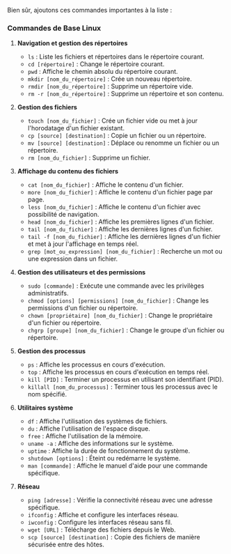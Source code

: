 
Bien sûr, ajoutons ces commandes importantes à la liste :

### Commandes de Base Linux

1. **Navigation et gestion des répertoires**
   - `ls` : Liste les fichiers et répertoires dans le répertoire courant.
   - `cd [répertoire]` : Change le répertoire courant.
   - `pwd` : Affiche le chemin absolu du répertoire courant.
   - `mkdir [nom_du_répertoire]` : Crée un nouveau répertoire.
   - `rmdir [nom_du_répertoire]` : Supprime un répertoire vide.
   - `rm -r [nom_du_répertoire]` : Supprime un répertoire et son contenu.

2. **Gestion des fichiers**
   - `touch [nom_du_fichier]` : Crée un fichier vide ou met à jour l'horodatage d'un fichier existant.
   - `cp [source] [destination]` : Copie un fichier ou un répertoire.
   - `mv [source] [destination]` : Déplace ou renomme un fichier ou un répertoire.
   - `rm [nom_du_fichier]` : Supprime un fichier.

3. **Affichage du contenu des fichiers**
   - `cat [nom_du_fichier]` : Affiche le contenu d'un fichier.
   - `more [nom_du_fichier]` : Affiche le contenu d'un fichier page par page.
   - `less [nom_du_fichier]` : Affiche le contenu d'un fichier avec possibilité de navigation.
   - `head [nom_du_fichier]` : Affiche les premières lignes d'un fichier.
   - `tail [nom_du_fichier]` : Affiche les dernières lignes d'un fichier.
   - `tail -f [nom_du_fichier]` : Affiche les dernières lignes d'un fichier et met à jour l'affichage en temps réel.
   - `grep [mot_ou_expression] [nom_du_fichier]` : Recherche un mot ou une expression dans un fichier.

4. **Gestion des utilisateurs et des permissions**
   - `sudo [commande]` : Exécute une commande avec les privilèges administratifs.
   - `chmod [options] [permissions] [nom_du_fichier]` : Change les permissions d'un fichier ou répertoire.
   - `chown [propriétaire] [nom_du_fichier]` : Change le propriétaire d'un fichier ou répertoire.
   - `chgrp [groupe] [nom_du_fichier]` : Change le groupe d'un fichier ou répertoire.

5. **Gestion des processus**
   - `ps` : Affiche les processus en cours d'exécution.
   - `top` : Affiche les processus en cours d'exécution en temps réel.
   - `kill [PID]` : Terminer un processus en utilisant son identifiant (PID).
   - `killall [nom_du_processus]` : Terminer tous les processus avec le nom spécifié.

6. **Utilitaires système**
   - `df` : Affiche l'utilisation des systèmes de fichiers.
   - `du` : Affiche l'utilisation de l'espace disque.
   - `free` : Affiche l'utilisation de la mémoire.
   - `uname -a` : Affiche des informations sur le système.
   - `uptime` : Affiche la durée de fonctionnement du système.
   - `shutdown [options]` : Éteint ou redémarre le système.
   - `man [commande]` : Affiche le manuel d'aide pour une commande spécifique.

7. **Réseau**
   - `ping [adresse]` : Vérifie la connectivité réseau avec une adresse spécifique.
   - `ifconfig` : Affiche et configure les interfaces réseau.
   - `iwconfig` : Configure les interfaces réseau sans fil.
   - `wget [URL]` : Télécharge des fichiers depuis le Web.
   - `scp [source] [destination]` : Copie des fichiers de manière sécurisée entre des hôtes.

